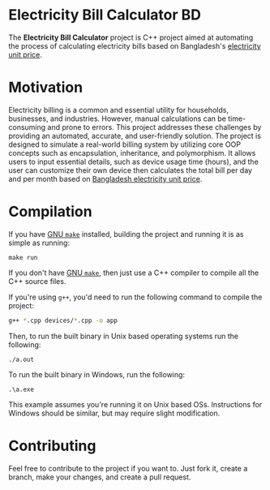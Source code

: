 # Electricity Bill Calculator BD

The **Electricity Bill Calculator** project is C++ project aimed at automating
the process of calculating electricity bills based on Bangladesh's
[electricity unit price](https://bpdb.portal.gov.bd/sites/default/files/files/bpdb.portal.gov.bd/page/4a0f045a_1415_45f1_9e7c_02a8ed4f103c/2024-03-01-13-45-740f1fb3c50588f18077bdce93250b9a.pdf).

# Motivation

Electricity billing is a common and essential utility for households,
businesses, and industries. However, manual calculations can be time-consuming
and prone to errors. This project addresses these challenges by providing an
automated, accurate, and user-friendly solution. The project is designed to
simulate a real-world billing system by utilizing core OOP concepts such as
encapsulation, inheritance, and polymorphism. It allows users to input essential
details, such as device usage time (hours), and the user can customize their own
device then calculates the total bill per day and per month based on
[Bangladesh electricity unit price](https://bpdb.portal.gov.bd/sites/default/files/files/bpdb.portal.gov.bd/page/4a0f045a_1415_45f1_9e7c_02a8ed4f103c/2024-03-01-13-45-740f1fb3c50588f18077bdce93250b9a.pdf).

# Compilation

If you have [GNU `make`](https://www.gnu.org/software/make/) installed, building
the project and running it is as simple as running:

```shell
make run
```

If you don't have [GNU `make`](https://www.gnu.org/software/make/), then just
use a C++ compiler to compile all the C++ source files.

If you're using `g++`, you'd need to run the following command to compile the
project:

```sh
g++ *.cpp devices/*.cpp -o app
```

Then, to run the built binary in Unix based operating systems run the following:

```shell
./a.out
```

To run the built binary in Windows, run the following:

```shell
.\a.exe
```

This example assumes you're running it on Unix based OSs. Instructions for
Windows should be similar, but may require slight modification.

# Contributing

Feel free to contribute to the project if you want to. Just fork it, create a
branch, make your changes, and create a pull request.
